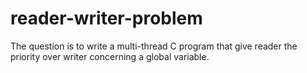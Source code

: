 # reader-writer-problem
The question is to write a multi-thread C program that give reader the priority over writer concerning a global variable. 
